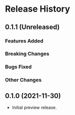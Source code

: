 # Release History

## 0.1.1 (Unreleased)

### Features Added

### Breaking Changes

### Bugs Fixed

### Other Changes

## 0.1.0 (2021-11-30)

- Initial preview release.
